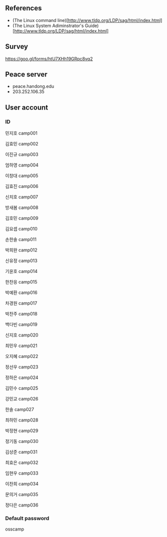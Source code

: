 ## References ##
* (The Linux command line)[http://www.tldp.org/LDP/sag/html/index.html]
* (The Linux System Adiminstrator's Guide)[http://www.tldp.org/LDP/sag/html/index.html]

## Survey ##
https://goo.gl/forms/htU7XHh19GRpc8vq2

## Peace server ##
* peace.handong.edu
* 203.252.106.35

## User account ##

### ID ####
민지호	camp001

김효민	camp002

이진규	camp003

엄하영	camp004

이창대	camp005

김효진	camp006

신치호	camp007

방새봄	camp008

김호민	camp009

김요셉	camp010

손한솔	camp011

박희완	camp012

신유정	camp013

기윤호	camp014

한찬응	camp015

박예환	camp016

차경원	camp017

박찬주	camp018

백다빈	camp019

신지호	camp020

최민우	camp021

오지혜	camp022

정선우	camp023

정하은	camp024

김민수	camp025

강민교	camp026

한솔  camp027

최하민	camp028

박정현	camp029

정기동	camp030

김상준	camp031

최효은	camp032

임현우	camp033

이찬희	camp034

문의거	camp035

정다은	camp036

### Default password ###
osscamp
